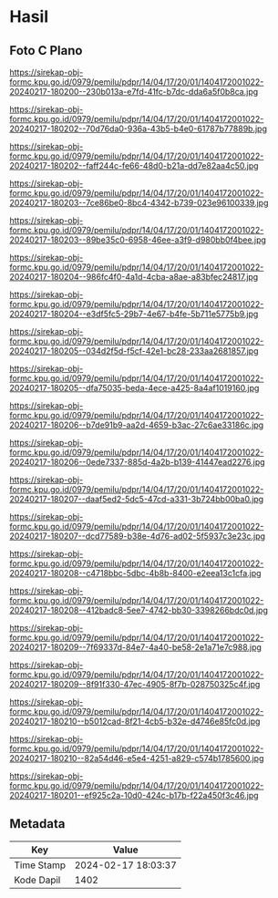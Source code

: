 # Hasil

## Foto C Plano

https://sirekap-obj-formc.kpu.go.id/0979/pemilu/pdpr/14/04/17/20/01/1404172001022-20240217-180200--230b013a-e7fd-41fc-b7dc-dda6a5f0b8ca.jpg

https://sirekap-obj-formc.kpu.go.id/0979/pemilu/pdpr/14/04/17/20/01/1404172001022-20240217-180202--70d76da0-936a-43b5-b4e0-61787b77889b.jpg

https://sirekap-obj-formc.kpu.go.id/0979/pemilu/pdpr/14/04/17/20/01/1404172001022-20240217-180202--faff244c-fe66-48d0-b21a-dd7e82aa4c50.jpg

https://sirekap-obj-formc.kpu.go.id/0979/pemilu/pdpr/14/04/17/20/01/1404172001022-20240217-180203--7ce86be0-8bc4-4342-b739-023e96100339.jpg

https://sirekap-obj-formc.kpu.go.id/0979/pemilu/pdpr/14/04/17/20/01/1404172001022-20240217-180203--89be35c0-6958-46ee-a3f9-d980bb0f4bee.jpg

https://sirekap-obj-formc.kpu.go.id/0979/pemilu/pdpr/14/04/17/20/01/1404172001022-20240217-180204--986fc4f0-4a1d-4cba-a8ae-a83bfec24817.jpg

https://sirekap-obj-formc.kpu.go.id/0979/pemilu/pdpr/14/04/17/20/01/1404172001022-20240217-180204--e3df5fc5-29b7-4e67-b4fe-5b711e5775b9.jpg

https://sirekap-obj-formc.kpu.go.id/0979/pemilu/pdpr/14/04/17/20/01/1404172001022-20240217-180205--034d2f5d-f5cf-42e1-bc28-233aa2681857.jpg

https://sirekap-obj-formc.kpu.go.id/0979/pemilu/pdpr/14/04/17/20/01/1404172001022-20240217-180205--dfa75035-beda-4ece-a425-8a4af1019160.jpg

https://sirekap-obj-formc.kpu.go.id/0979/pemilu/pdpr/14/04/17/20/01/1404172001022-20240217-180206--b7de91b9-aa2d-4659-b3ac-27c6ae33186c.jpg

https://sirekap-obj-formc.kpu.go.id/0979/pemilu/pdpr/14/04/17/20/01/1404172001022-20240217-180206--0ede7337-885d-4a2b-b139-41447ead2276.jpg

https://sirekap-obj-formc.kpu.go.id/0979/pemilu/pdpr/14/04/17/20/01/1404172001022-20240217-180207--daaf5ed2-5dc5-47cd-a331-3b724bb00ba0.jpg

https://sirekap-obj-formc.kpu.go.id/0979/pemilu/pdpr/14/04/17/20/01/1404172001022-20240217-180207--dcd77589-b38e-4d76-ad02-5f5937c3e23c.jpg

https://sirekap-obj-formc.kpu.go.id/0979/pemilu/pdpr/14/04/17/20/01/1404172001022-20240217-180208--c4718bbc-5dbc-4b8b-8400-e2eea13c1cfa.jpg

https://sirekap-obj-formc.kpu.go.id/0979/pemilu/pdpr/14/04/17/20/01/1404172001022-20240217-180208--412badc8-5ee7-4742-bb30-3398266bdc0d.jpg

https://sirekap-obj-formc.kpu.go.id/0979/pemilu/pdpr/14/04/17/20/01/1404172001022-20240217-180209--7f69337d-84e7-4a40-be58-2e1a71e7c988.jpg

https://sirekap-obj-formc.kpu.go.id/0979/pemilu/pdpr/14/04/17/20/01/1404172001022-20240217-180209--8f91f330-47ec-4905-8f7b-028750325c4f.jpg

https://sirekap-obj-formc.kpu.go.id/0979/pemilu/pdpr/14/04/17/20/01/1404172001022-20240217-180210--b5012cad-8f21-4cb5-b32e-d4746e85fc0d.jpg

https://sirekap-obj-formc.kpu.go.id/0979/pemilu/pdpr/14/04/17/20/01/1404172001022-20240217-180210--82a54d46-e5e4-4251-a829-c574b1785600.jpg

https://sirekap-obj-formc.kpu.go.id/0979/pemilu/pdpr/14/04/17/20/01/1404172001022-20240217-180201--ef925c2a-10d0-424c-b17b-f22a450f3c46.jpg


## Metadata

| Key        | Value               |
| ---------- | ------------------- |
| Time Stamp | 2024-02-17 18:03:37 |
| Kode Dapil | 1402                |



